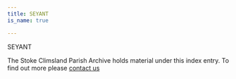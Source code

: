 ```yaml
---
title: SEYANT
is_name: true

---
```


SEYANT


The Stoke Climsland Parish Archive holds material under this index entry. To find out more please [contact us](/contact/)
